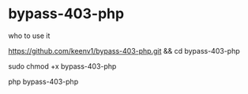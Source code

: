 # bypass-403-php
who to use it 

https://github.com/keenv1/bypass-403-php.git && cd bypass-403-php

sudo chmod +x bypass-403-php

php bypass-403-php 
